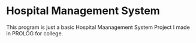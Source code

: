 # Hospital Management System

This program is just a basic Hospital Maanagement System Project I made in PROLOG for college.

